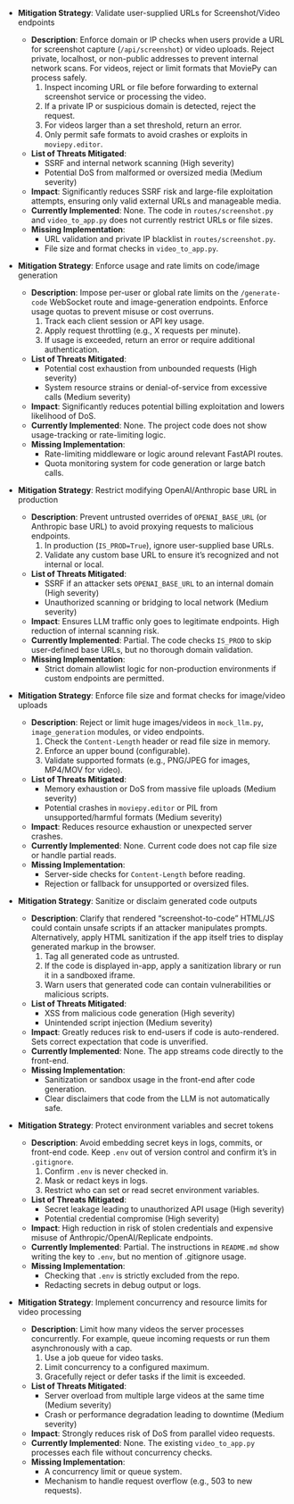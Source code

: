 - **Mitigation Strategy**: Validate user-supplied URLs for Screenshot/Video endpoints
  - **Description**:
    Enforce domain or IP checks when users provide a URL for screenshot capture (`/api/screenshot`) or video uploads. Reject private, localhost, or non-public addresses to prevent internal network scans. For videos, reject or limit formats that MoviePy can process safely.
    1. Inspect incoming URL or file before forwarding to external screenshot service or processing the video.
    2. If a private IP or suspicious domain is detected, reject the request.
    3. For videos larger than a set threshold, return an error.
    4. Only permit safe formats to avoid crashes or exploits in `moviepy.editor`.
  - **List of Threats Mitigated**:
    - SSRF and internal network scanning (High severity)
    - Potential DoS from malformed or oversized media (Medium severity)
  - **Impact**:
    Significantly reduces SSRF risk and large-file exploitation attempts, ensuring only valid external URLs and manageable media.
  - **Currently Implemented**:
    None. The code in `routes/screenshot.py` and `video_to_app.py` does not currently restrict URLs or file sizes.
  - **Missing Implementation**:
    - URL validation and private IP blacklist in `routes/screenshot.py`.
    - File size and format checks in `video_to_app.py`.

- **Mitigation Strategy**: Enforce usage and rate limits on code/image generation
  - **Description**:
    Impose per-user or global rate limits on the `/generate-code` WebSocket route and image-generation endpoints. Enforce usage quotas to prevent misuse or cost overruns.
    1. Track each client session or API key usage.
    2. Apply request throttling (e.g., X requests per minute).
    3. If usage is exceeded, return an error or require additional authentication.
  - **List of Threats Mitigated**:
    - Potential cost exhaustion from unbounded requests (High severity)
    - System resource strains or denial-of-service from excessive calls (Medium severity)
  - **Impact**:
    Significantly reduces potential billing exploitation and lowers likelihood of DoS.
  - **Currently Implemented**:
    None. The project code does not show usage-tracking or rate-limiting logic.
  - **Missing Implementation**:
    - Rate-limiting middleware or logic around relevant FastAPI routes.
    - Quota monitoring system for code generation or large batch calls.

- **Mitigation Strategy**: Restrict modifying OpenAI/Anthropic base URL in production
  - **Description**:
    Prevent untrusted overrides of `OPENAI_BASE_URL` (or Anthropic base URL) to avoid proxying requests to malicious endpoints.
    1. In production (`IS_PROD=True`), ignore user-supplied base URLs.
    2. Validate any custom base URL to ensure it’s recognized and not internal or local.
  - **List of Threats Mitigated**:
    - SSRF if an attacker sets `OPENAI_BASE_URL` to an internal domain (High severity)
    - Unauthorized scanning or bridging to local network (Medium severity)
  - **Impact**:
    Ensures LLM traffic only goes to legitimate endpoints. High reduction of internal scanning risk.
  - **Currently Implemented**:
    Partial. The code checks `IS_PROD` to skip user-defined base URLs, but no thorough domain validation.
  - **Missing Implementation**:
    - Strict domain allowlist logic for non-production environments if custom endpoints are permitted.

- **Mitigation Strategy**: Enforce file size and format checks for image/video uploads
  - **Description**:
    Reject or limit huge images/videos in `mock_llm.py`, `image_generation` modules, or video endpoints.
    1. Check the `Content-Length` header or read file size in memory.
    2. Enforce an upper bound (configurable).
    3. Validate supported formats (e.g., PNG/JPEG for images, MP4/MOV for video).
  - **List of Threats Mitigated**:
    - Memory exhaustion or DoS from massive file uploads (Medium severity)
    - Potential crashes in `moviepy.editor` or PIL from unsupported/harmful formats (Medium severity)
  - **Impact**:
    Reduces resource exhaustion or unexpected server crashes.
  - **Currently Implemented**:
    None. Current code does not cap file size or handle partial reads.
  - **Missing Implementation**:
    - Server-side checks for `Content-Length` before reading.
    - Rejection or fallback for unsupported or oversized files.

- **Mitigation Strategy**: Sanitize or disclaim generated code outputs
  - **Description**:
    Clarify that rendered “screenshot-to-code” HTML/JS could contain unsafe scripts if an attacker manipulates prompts. Alternatively, apply HTML sanitization if the app itself tries to display generated markup in the browser.
    1. Tag all generated code as untrusted.
    2. If the code is displayed in-app, apply a sanitization library or run it in a sandboxed iframe.
    3. Warn users that generated code can contain vulnerabilities or malicious scripts.
  - **List of Threats Mitigated**:
    - XSS from malicious code generation (High severity)
    - Unintended script injection (Medium severity)
  - **Impact**:
    Greatly reduces risk to end-users if code is auto-rendered. Sets correct expectation that code is unverified.
  - **Currently Implemented**:
    None. The app streams code directly to the front-end.
  - **Missing Implementation**:
    - Sanitization or sandbox usage in the front-end after code generation.
    - Clear disclaimers that code from the LLM is not automatically safe.

- **Mitigation Strategy**: Protect environment variables and secret tokens
  - **Description**:
    Avoid embedding secret keys in logs, commits, or front-end code. Keep `.env` out of version control and confirm it’s in `.gitignore`.
    1. Confirm `.env` is never checked in.
    2. Mask or redact keys in logs.
    3. Restrict who can set or read secret environment variables.
  - **List of Threats Mitigated**:
    - Secret leakage leading to unauthorized API usage (High severity)
    - Potential credential compromise (High severity)
  - **Impact**:
    High reduction in risk of stolen credentials and expensive misuse of Anthropic/OpenAI/Replicate endpoints.
  - **Currently Implemented**:
    Partial. The instructions in `README.md` show writing the key to `.env`, but no mention of .gitignore usage.
  - **Missing Implementation**:
    - Checking that `.env` is strictly excluded from the repo.
    - Redacting secrets in debug output or logs.

- **Mitigation Strategy**: Implement concurrency and resource limits for video processing
  - **Description**:
    Limit how many videos the server processes concurrently. For example, queue incoming requests or run them asynchronously with a cap.
    1. Use a job queue for video tasks.
    2. Limit concurrency to a configured maximum.
    3. Gracefully reject or defer tasks if the limit is exceeded.
  - **List of Threats Mitigated**:
    - Server overload from multiple large videos at the same time (Medium severity)
    - Crash or performance degradation leading to downtime (Medium severity)
  - **Impact**:
    Strongly reduces risk of DoS from parallel video requests.
  - **Currently Implemented**:
    None. The existing `video_to_app.py` processes each file without concurrency checks.
  - **Missing Implementation**:
    - A concurrency limit or queue system.
    - Mechanism to handle request overflow (e.g., 503 to new requests).
